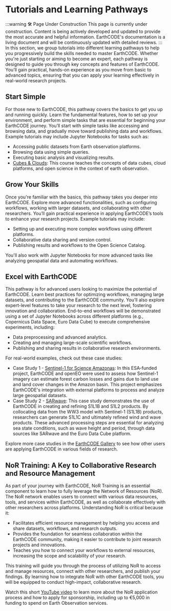 # Tutorials and Learning Pathways
:::warning 🛠️ Page Under Construction
This page is currently under construction. Content is being actively developed and updated to provide the most accurate and helpful information.
EarthCODE's documentation is a living document and will be continuously updated with detailed reviews.
:::
In this section, we group tutorials into different learning pathways to help you progressively build the skills needed to master EarthCODE. Whether you're just starting or aiming to become an expert, each pathway is designed to guide you through key concepts and features of EarthCODE. You’ll gain practical, hands-on experience as you move from basic to advanced topics, ensuring that you can apply your learning effectively in real-world research projects.

## Start Simple
For those new to EarthCODE, this pathway covers the basics to get you up and running quickly. Learn the fundamental features, how to set up your environment, and perform simple tasks that are essential for beginning your EarthCODE journey. You’ll start with simple tasks like accessing and browsing data, and gradually move toward publishing data and workflows. Example tutorials may include Jupyter Notebooks for tasks such as:

- Accessing public datasets from Earth observation platforms.
- Browsing data using simple queries.
- Executing basic analysis and visualizing results.
- [Cubes & Clouds](https://eo-college.org/courses/cubes-and-clouds/): This course teaches the concepts of data cubes, cloud platforms, and open science in the context of earth observation.  

## Grow Your Skills
Once you're familiar with the basics, this pathway takes you deeper into EarthCODE. Explore more advanced functionalities, such as configuring workflows, working with larger datasets, and collaborating with other researchers. You’ll gain practical experience in applying EarthCODE’s tools to enhance your research projects. Example tutorials may include:

- Setting up and executing more complex workflows using different platforms.
- Collaborative data sharing and version control.
- Publishing results and workflows to the Open Science Catalog.

You'll also work with Jupyter Notebooks for more advanced tasks like analyzing geospatial data and automating workflows.

## Excel with EarthCODE
This pathway is for advanced users looking to maximize the potential of EarthCODE. Learn best practices for optimizing workflows, managing large datasets, and contributing to the EarthCODE community. You’ll also explore expert-level features to take your research to the next level, fostering innovation and collaboration. End-to-end workflows will be demonstrated using a set of Jupyter Notebooks across different platforms (e.g., Copernicus Data Space, Euro Data Cube) to execute comprehensive experiments, including:

- Data preprocessing and advanced analytics.
- Creating and managing large-scale scientific workflows.
- Publishing and sharing results in collaborative research environments.

For real-world examples, check out these case studies:

- Case Study 1 - [Sentinel-1 for Science Amazonas](https://project.gisat.cz/s14scienceAmazonas/): In this ESA-funded project, EarthCODE and openEO were used to assess how Sentinel-1 imagery can estimate forest carbon losses and gains due to land use and land cover changes in the Amazon basin. This project emphasizes EarthCODE's integration with external platforms to process and analyze large geospatial datasets.
- Case Study 2 - [SARwave](https://www.sarwave.org/): This case study demonstrates the use of EarthCODE in creating and refining S1L1B and S1L2 products. By collocating data from the WW3 model with Sentinel-1 (S1L1B) products, researchers can generate S1L1C and ultimately refined wind and wave products. These advanced processing steps are essential for analyzing sea state conditions, such as wave height and period, through data sources like SARwave and the Euro Data Cube platform. 

Explore more case studies in the [EarthCODE Gallery](./Gallery) to see how other users are applying EarthCODE in various fields of research.

## NoR Training: A Key to Collaborative Research and Resource Management
As part of your journey with EarthCODE, NoR Training is an essential component to learn how to fully leverage the Network of Resources (NoR). The NoR network enables users to connect with various data resources, tools, and services within EarthCODE, as well as collaborate effectively with other researchers across platforms. Understanding NoR is critical because it:

- Facilitates efficient resource management by helping you access and share datasets, workflows, and research outputs.
- Provides the foundation for seamless collaboration within the EarthCODE community, making it easier to contribute to joint research projects and innovations.
- Teaches you how to connect your workflows to external resources, increasing the scope and scalability of your research.

This training will guide you through the process of utilizing NoR to access and manage resources, connect with other researchers, and publish your findings. By learning how to integrate NoR with other EarthCODE tools, you will be equipped to conduct high-impact, collaborative research.

Watch this short [YouTube video](https://youtu.be/IJEZRSac6EE?feature=shared) to learn more about the NoR application process and how to apply for sponsorship, including up to €5,000 in funding to spend on Earth Observation services.
